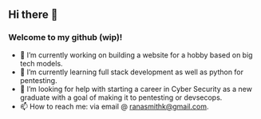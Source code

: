 ## Hi there 👋
### Welcome to my github (wip)! 
- 🔭 I’m currently working on building a website for a hobby based on big tech models.
- 🌱 I’m currently learning full stack development as well as python for pentesting. 
- 🤔 I’m looking for help with starting a career in Cyber Security as a new graduate with a goal of making it to pentesting or devsecops.
- 📫 How to reach me: via email @ ranasmithk@gmail.com. 
